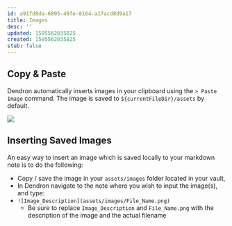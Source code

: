 ```yaml
---
id: a91fd8da-6895-49fe-8164-a17acd8d9a17
title: Images
desc: ''
updated: 1595562035825
created: 1595562035825
stub: false
---
```

## Copy & Paste

Dendron automatically inserts images in your clipboard using the `> Paste Image` command. The image is saved to `${currentFileDir}/assets` by default.

<a href="https://www.loom.com/share/e1f6d207a1134f42b7a1a7750658acec">
<img style="" src="https://cdn.loom.com/sessions/thumbnails/e1f6d207a1134f42b7a1a7750658acec-with-play.gif"> </a>
</a>

## Inserting Saved Images

An easy way to insert an image which is saved locally to your markdown note is to do the following:

- Copy / save the image in your `assets/images` folder located in your vault,
- In Dendron navigate to the note where you wish to input the image(s), and type:
- `![Image_Description](assets/images/File_Name.png)`
  - Be sure to replace `Image_Description` and `File_Name.png` with the description of the image and the actual filename

